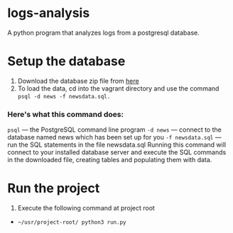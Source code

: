 # logs-analysis
A python program that analyzes logs from a postgresql database.

# Setup the database

1. Download the database zip file from [here](https://d17h27t6h515a5.cloudfront.net/topher/2016/August/57b5f748_newsdata/newsdata.zip)
2. To load the data, cd into the vagrant directory and use the command ``psql -d news -f newsdata.sql.``

### Here's what this command does: ###
`psql` — the PostgreSQL command line program
``-d news`` — connect to the database named news which has been set up for you
``-f newsdata.sql`` — run the SQL statements in the file newsdata.sql
  Running this command will connect to your installed database server and execute the SQL commands in the downloaded file,       creating tables and populating them with data.

# Run the project

1. Execute the following command at project root
- ` ~/usr/project-root/ python3 run.py `
